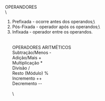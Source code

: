 OPERANDORES\
\
1) Prefixada - ocorre antes dos operandos;\
2) Pós-Fixada - operador após os operandos;\
3) Infixada - operador entre os operandos.\
\
\
OPERADORES ARITMÉTICOS\
 Subtração/Menos - \
 Adição/Mais + \
 Multiplicação * \
 Divisão / \
 Resto (Módulo) % \
 Incremento ++ \
 Decremento -- \
 \
 \


